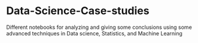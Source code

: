 # Data-Science-Case-studies
Different notebooks for analyzing and giving some conclusions using some advanced techniques in Data science, Statistics, and Machine Learning

